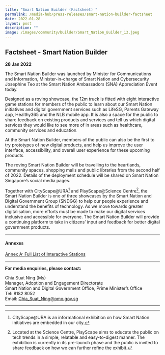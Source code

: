 ```yaml
---
title: "Smart Nation Builder (Factsheet) "
permalink: /media-hub/press-releases/smart-nation-builder-factsheet
date: 2022-01-28
layout: post
description: ""
image: /images/community/builder/Smart_Nation_Builder_13.jpeg
---
```

## Factsheet - Smart Nation Builder

**28 Jan 2022**

The Smart Nation Builder was launched by Minister for Communications and Information, Minister-in-charge of Smart Nation and Cybersecurity Josephine Teo at the Smart Nation Ambassadors (SNA) Appreciation Event today.

Designed as a roving showcase, the 12m truck is fitted with eight interactive game stations for members of the public to learn about our Smart Nation initiatives and digital government services such as LifeSG, Parents Gateway app, Healthy365 and the NLB mobile app. It is also a space for the public to share feedback on existing products and services and tell us which digital services they would like to see more of in areas such as healthcare, community services and education.

At the Smart Nation Builder, members of the public can also be the first to try prototypes of new digital products, and help us improve the user interface, accessibility, and overall user experience for these upcoming products.

The roving Smart Nation Builder will be travelling to the heartlands, community spaces, shopping malls and public libraries from the second half of 2022. Details of the deployment schedule will be shared on Smart Nation Singapore’s social media pages.

Together with CityScape@URA[^1] and PlayScape@Science Centre[^2], the Smart Nation Builder is one of three showcases by the Smart Nation and Digital Government Group (SNDGG) to help our people experience and understand the benefits of technology. As we move towards greater digitalisation, more efforts must be made to make our digital services inclusive and accessible for everyone. The Smart Nation Builder will provide a continuing platform to take in citizens’ input and feedback for better digital government products.

_______

#### Annexes

[Annex A: Full List of Interactive Stations](/files/press-releases/2022/Annex%20A%20-%20Full%20List%20of%20Interactive%20Stations%20-%20Smart%20Nation%20Builder.pdf)

_______

**For media enquiries, please contact:**

Chia Suat Ning (Ms)<br>
Manager, Adoption and Engagement Directorate<br>
Smart Nation and Digital Government Office, Prime Minister’s Office<br>
Tel: 8182 8052<br>
Email: [Chia_Suat_Ning@pmo.gov.sg](mailto:CHIA_Suat_Ning@pmo.gov.sg)

_______

[^1]: CityScape@URA is an informational exhibition on how Smart Nation initiatives are embedded in our city.

[^2]: Located at the Science Centre, PlayScape aims to educate the public on tech trends in a simple, relatable and easy-to-digest manner. The exhibition is currently in its pre-launch phase and the public is invited to share feedback on how we can further refine the exhibit.